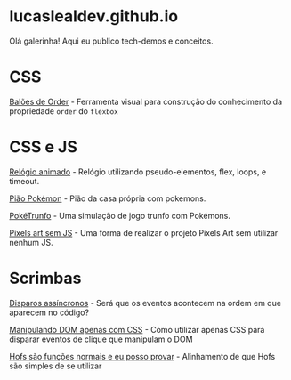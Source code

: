 # lucaslealdev.github.io

Olá galerinha! Aqui eu publico tech-demos e conceitos.


# CSS

[Balões de Order](https://lucaslealdev.github.io/baloon-order/) - Ferramenta visual para construção do conhecimento da propriedade `order` do `flexbox`

# CSS e JS

[Relógio animado](https://lucaslealdev.github.io/animated-clock/) - Relógio utilizando pseudo-elementos, flex, loops, e timeout.

[Pião Pokémon](https://lucaslealdev.github.io/piao-pokemon/) - Pião da casa própria com pokemons.

[PokéTrunfo](https://lucaslealdev.github.io/poketrunfo/) - Uma simulação de jogo trunfo com Pokémons.

[Pixels art sem JS](https://github.com/lucaslealdev/pixels-art-no-js) - Uma forma de realizar o projeto Pixels Art sem utilizar nenhum JS.

# Scrimbas

[Disparos assíncronos](https://scrimba.com/scrim/czvJ77hr) - Será que os eventos acontecem na ordem em que aparecem no código?

[Manipulando DOM apenas com CSS](https://scrimba.com/scrim/cdpybrsq) - Como utilizar apenas CSS para disparar eventos de clique que manipulam o DOM

[Hofs são funções normais e eu posso provar](https://scrimba.com/scrim/c4zgDpT6) - Alinhamento de que Hofs são simples de se utilizar